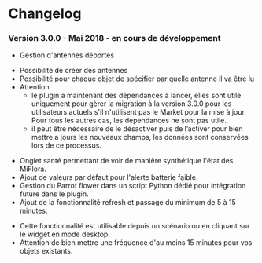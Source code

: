 # Changelog

### Version 3.0.0 - Mai 2018 - en cours de développement
* Gestion d'antennes déportés
 - Possibilité de créer des antennes
 - Possibilité pour chaque objet de spécifier par quelle antenne il va être lu
 - Attention 
   - le plugin a maintenant des dépendances à lancer, elles sont utile uniquement pour gèrer la migration à la version 3.0.0 pour les utilisateurs actuels s'il n'utilisent pas le Market pour la mise à jour. Pour tous les autres cas, les dependances ne sont pas utile.
   - il peut être nécessaire de le désactiver puis de l’activer pour bien mettre a jours les nouveaux champs, les données sont conservées lors de ce processus.
* Onglet santé permettant de voir de manière synthétique l'état des MiFlora.
* Ajout de valeurs par défaut pour l'alerte batterie faible.
* Gestion du Parrot flower dans un script Python dédié pour intégration future dans le plugin.
* Ajout de la fonctionnalité refresh et passage du minimum de 5 à 15 minutes.
 - Cette fonctionnalité est utilisable depuis un scénario ou en cliquant sur le widget en mode desktop.
 - Attention de bien mettre une fréquence d'au moins 15 minutes pour vos objets existants.
